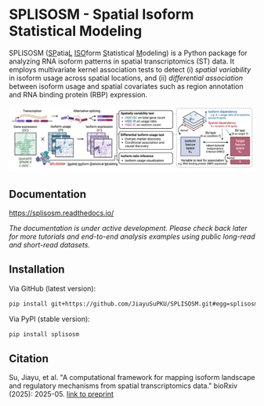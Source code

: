 # SPLISOSM - Spatial Isoform Statistical Modeling

SPLISOSM (<u>SP</u>atia<u>L</u> <u>ISO</u>form <u>S</u>tatistical <u>M</u>odeling) is a Python package
for analyzing RNA isoform patterns in spatial transcriptomics (ST) data. It employs multivariate kernel association tests to detect (i) *spatial variability* in
isoform usage across spatial locations, and (ii) *differential association* between isoform usage and spatial covariates such as region annotation and RNA binding protein (RBP) expression.

![overview](docs/img/splisosm_overview.png)

## Documentation
https://splisosm.readthedocs.io/

*The documentation is under active development. Please check back later for more tutorials and end-to-end analysis examples using public long-read and short-read datasets.*

## Installation
Via GitHub (latest version):
```bash
pip install git+https://github.com/JiayuSuPKU/SPLISOSM.git#egg=splisosm
```
Via PyPI (stable version):
```bash
pip install splisosm
```

## Citation
Su, Jiayu, et al. "A computational framework for mapping isoform landscape and regulatory mechanisms from spatial transcriptomics data." bioRxiv (2025): 2025-05. [link to preprint](https://www.biorxiv.org/content/10.1101/2025.05.02.651907v2)

